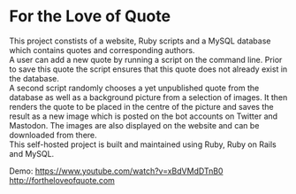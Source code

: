 # For the Love of Quote

This project constists of a website, Ruby scripts and a MySQL database which contains quotes and corresponding authors.<br>
A user can add a new quote by running a script on the command line. Prior to save this quote the script ensures that this quote does not already exist in the database.<br>
A second script randomly chooses a yet unpublished quote from the database as well as a background picture from a selection of images. It then renders the quote to be placed in the centre of the picture and saves the result as a new image which is posted on the bot accounts on Twitter and Mastodon. The images are also displayed on the website and can be downloaded from there.<br>
This self-hosted project is built and maintained using Ruby, Ruby on Rails and MySQL.

Demo: https://www.youtube.com/watch?v=xBdVMdDTnB0<br>
http://fortheloveofquote.com

